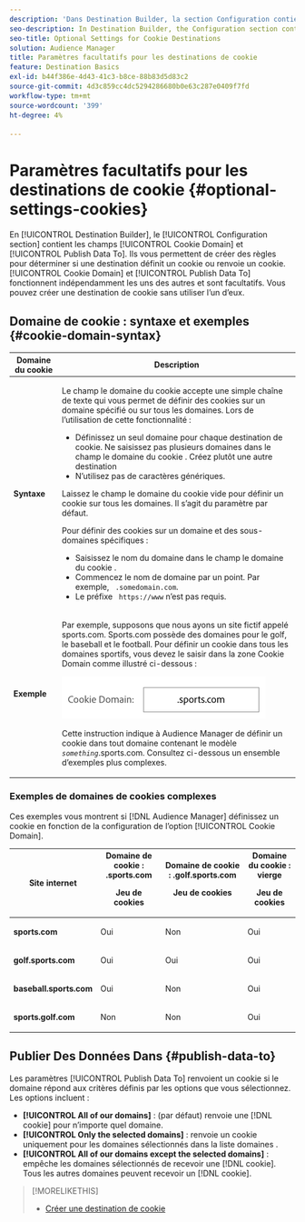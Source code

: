 ```yaml
---
description: 'Dans Destination Builder, la section Configuration contient les champs Domaine du cookie et Publier les données dans . Ils vous permettent de créer des règles pour déterminer si une destination définit un cookie ou renvoie un cookie. Domaine de cookie et Publier les données : pour fonctionner indépendamment les uns des autres et sont facultatifs. Vous pouvez créer une destination de cookie sans utiliser l’un d’eux.'
seo-description: In Destination Builder, the Configuration section contains the Cookie Domain and Publish Data To fields. These let you create rules to determine if a destination sets a cookie or returns a cookie. Cookie Domain and Publish Data To work independently of each other and are optional. You can create a cookie destination without using either of them.
seo-title: Optional Settings for Cookie Destinations
solution: Audience Manager
title: Paramètres facultatifs pour les destinations de cookie
feature: Destination Basics
exl-id: b44f386e-4d43-41c3-b8ce-88b83d5d83c2
source-git-commit: 4d3c859cc4dc5294286680b0e63c287e0409f7fd
workflow-type: tm+mt
source-wordcount: '399'
ht-degree: 4%

---
```


# Paramètres facultatifs pour les destinations de cookie {#optional-settings-cookies}

En [!UICONTROL Destination Builder], le [!UICONTROL Configuration section] contient les champs [!UICONTROL Cookie Domain] et [!UICONTROL Publish Data To]. Ils vous permettent de créer des règles pour déterminer si une destination définit un cookie ou renvoie un cookie. [!UICONTROL Cookie Domain] et [!UICONTROL Publish Data To] fonctionnent indépendamment les uns des autres et sont facultatifs. Vous pouvez créer une destination de cookie sans utiliser l’un d’eux.

## Domaine de cookie : syntaxe et exemples {#cookie-domain-syntax}

<!-- cookie-destination-options.xml -->

<table id="table_4F4F7562AFEE49F8917AAE5712B5CCE4"> 
 <thead> 
  <tr> 
   <th colname="col1" class="entry"> Domaine du cookie </th> 
   <th colname="col2" class="entry"> Description </th> 
  </tr>
 </thead>
 <tbody> 
  <tr> 
   <td colname="col1"> <p><b>Syntaxe</b> </p> </td> 
   <td colname="col2"> <p>Le champ <span class="wintitle"> le domaine du cookie </span> accepte une simple chaîne de texte qui vous permet de définir des cookies sur un domaine spécifié ou sur tous les domaines. Lors de l’utilisation de cette fonctionnalité : </p> <p> 
     <ul id="ul_473CB59F2C0C4B358201BE5C8B27D73D"> 
      <li id="li_4E7F4691C1B54415963F7D5AA1558C9A">Définissez un seul domaine pour chaque destination de cookie. Ne saisissez pas plusieurs domaines dans le champ <span class="wintitle"> le domaine du cookie </span>. Créez plutôt une autre destination <span class="wintitle"></span> </li> 
      <li id="li_AEBF5C5F3C264C5EA4A2A6063C3F377D">N’utilisez pas de caractères génériques. </li> 
     </ul> </p> <p> Laissez le champ <span class="wintitle"> le domaine du cookie </span> vide pour définir un cookie sur tous les domaines. Il s’agit du paramètre par défaut. </p> <p>Pour définir des cookies sur un domaine et des sous-domaines spécifiques : </p> <p> 
     <ul id="ul_F25BC0D8C40641A2A5CA338E5C258435"> 
      <li id="li_E236D8DEE4F24F9BBA36074F7049C12C">Saisissez le nom du domaine dans le champ <span class="wintitle"> le domaine du cookie </span> . </li> 
      <li id="li_0471C198EE344DE5963A3C2F70B9E78B">Commencez le nom de domaine par un point. Par exemple, <code> .somedomain.com</code>. </li> 
      <li id="li_73D06F2BEF45487280C2245E1F6B8ED0">Le préfixe <code> https://www</code> n’est pas requis. </li> 
     </ul> </p> </td> 
  </tr> 
  <tr> 
   <td colname="col1"> <p><b>Exemple</b> </p> </td> 
   <td colname="col2"> <p>Par exemple, supposons que nous ayons un site fictif appelé sports.com. Sports.com possède des domaines pour le golf, le baseball et le football. Pour définir un cookie dans tous les domaines sportifs, vous devez le saisir dans la zone <span class="wintitle"> Cookie Domain</span> comme illustré ci-dessous : </p> <p> <img src="assets/sports-domain.png" id="image_8883477BB3B543648C97A441AD34C6DE" /> </p> <p>Cette instruction indique à <span class="keyword"> Audience Manager</span> de définir un cookie dans tout domaine contenant le modèle <code><i>something</i></code>.sports.com. Consultez ci-dessous un ensemble d’exemples plus complexes. </p> </td> 
  </tr> 
 </tbody> 
</table>

### Exemples de domaines de cookies complexes

Ces exemples vous montrent si [!DNL Audience Manager] définissez un cookie en fonction de la configuration de l’option [!UICONTROL Cookie Domain].

<table id="table_3A7B9479CDA6493FA8104D8D9841E914"> 
 <thead> 
  <tr> 
   <th colname="col1" class="entry"> Site internet </th> 
   <th colname="col2" class="entry">Domaine de cookie : .sports.com <p>Jeu de cookies </p> </th> 
   <th colname="col3" class="entry">Domaine de cookie : .golf.sports.com <p>Jeu de cookies </p> </th> 
   <th colname="col4" class="entry">Domaine du cookie : vierge <p>Jeu de cookies </p> </th> 
  </tr> 
 </thead>
 <tbody> 
  <tr> 
   <td colname="col1"> <p> <b>sports.com</b> </p> </td> 
   <td colname="col2"> Oui </td> 
   <td colname="col3"> Non </td> 
   <td colname="col4"> Oui </td> 
  </tr> 
  <tr> 
   <td colname="col1"> <p> <b>golf.sports.com</b> </p> </td> 
   <td colname="col2"> Oui </td> 
   <td colname="col3"> Oui </td> 
   <td colname="col4"> Oui </td> 
  </tr> 
  <tr> 
   <td colname="col1"> <p> <b>baseball.sports.com</b> </p> </td> 
   <td colname="col2"> Oui </td> 
   <td colname="col3"> Non </td> 
   <td colname="col4"> Oui </td> 
  </tr> 
  <tr> 
   <td colname="col1"> <p> <b>sports.golf.com</b> </p> </td> 
   <td colname="col2"> Non </td> 
   <td colname="col3"> Non </td> 
   <td colname="col4"> Oui </td> 
  </tr> 
 </tbody> 
</table>

## Publier Des Données Dans {#publish-data-to}

Les paramètres [!UICONTROL Publish Data To] renvoient un cookie si le domaine répond aux critères définis par les options que vous sélectionnez. Les options incluent :

* **[!UICONTROL All of our domains]** : (par défaut) renvoie une [!DNL cookie] pour n’importe quel domaine.
* **[!UICONTROL Only the selected domains]** : renvoie un cookie uniquement pour les domaines sélectionnés dans la liste domaines .
* **[!UICONTROL All of our domains except the selected domains]** : empêche les domaines sélectionnés de recevoir une [!DNL cookie]. Tous les autres domaines peuvent recevoir un [!DNL cookie].

>[!MORELIKETHIS]
>
>* [Créer une destination de cookie](../../features/destinations/create-cookie-destination.md)
